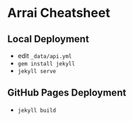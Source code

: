 # Arrai Cheatsheet

## Local Deployment

- edit `_data/api.yml`
- `gem install jekyll`
- `jekyll serve`

## GitHub Pages Deployment

- `jekyll build`